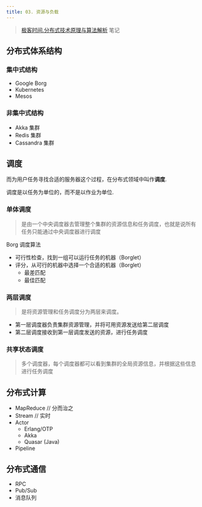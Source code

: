 ```yaml
---
title: 03. 资源与负载
---
```

> [极客时间.分布式技术原理与算法解析](https://time.geekbang.org/column/intro/100036401) 笔记
## 分布式体系结构
### 集中式结构
- Google Borg
- Kubernetes
- Mesos
### 非集中式结构
- Akka 集群
- Redis 集群
- Cassandra 集群
## 调度
而为用户任务寻找合适的服务器这个过程，在分布式领域中叫作**调度**.

调度是以任务为单位的，而不是以作业为单位.
### 单体调度
> 是由一个中央调度器去管理整个集群的资源信息和任务调度，也就是说所有任务只能通过中央调度器进行调度

Borg 调度算法
- 可行性检查，找到一组可以运行任务的机器（Borglet）
- 评分，从可行的机器中选择一个合适的机器（Borglet）
  - 最差匹配
  - 最佳匹配
### 两层调度
> 是将资源管理和任务调度分为两层来调度。
- 第一层调度器负责集群资源管理，并将可用资源发送给第二层调度
- 第二层调度接收到第一层调度发送的资源，进行任务调度
### 共享状态调度
> 多个调度器，每个调度器都可以看到集群的全局资源信息，并根据这些信息进行任务调度

## 分布式计算

- MapReduce // 分而治之
- Stream // 实时
- Actor 
  - Erlang/OTP
  - Akka
  - Quasar (Java)
- Pipeline
## 分布式通信
- RPC
- Pub/Sub
- 消息队列